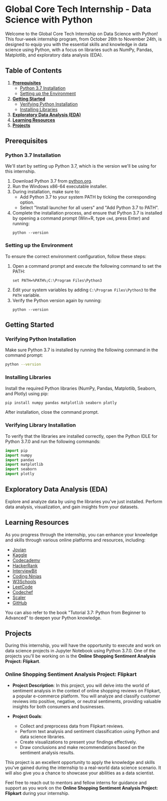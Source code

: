 # Global Core Tech Internship - Data Science with Python

Welcome to the Global Core Tech Internship on Data Science with Python! This four-week internship program, from October 26th to November 24th, is designed to equip you with the essential skills and knowledge in data science using Python, with a focus on libraries such as NumPy, Pandas, Matplotlib, and exploratory data analysis (EDA).

## Table of Contents

1. [**Prerequisites**](#prerequisites)
    - [Python 3.7 Installation](#python-370-installation)
    - [Setting up the Environment](#setting-up-the-environment)
2. [**Getting Started**](#getting-started)
    - [Verifying Python Installation](#verifying-python-installation)
    - [Installing Libraries](#installing-libraries)
3. [**Exploratory Data Analysis (EDA)**](#exploratory-data-analysis-eda)
4. [**Learning Resources**](#learning-resources)
5. [**Projects**](#projects)

## Prerequisites

### Python 3.7 Installation

We'll start by setting up Python 3.7, which is the version we'll be using for this internship.

1. Download Python 3.7 from [python.org](https://www.python.org/downloads/windows/).
2. Run the Windows x86-64 executable installer.
3. During installation, make sure to:
   - Add Python 3.7 to your system PATH by ticking the corresponding option.
   - Select "Install launcher for all users" and "Add Python 3.7 to PATH".
4. Complete the installation process, and ensure that Python 3.7 is installed by opening a command prompt (Win+R, type `cmd`, press Enter) and running:
   ```
   python --version
   ```

### Setting up the Environment

To ensure the correct environment configuration, follow these steps:

1. Open a command prompt and execute the following command to set the PATH:
   ```
   set PATH=%PATH%;C:\Program Files\Python3
   ```
2. Edit your system variables by adding `C:\Program Files\Python3` to the `PATH` variable.
3. Verify the Python version again by running:
   ```
   python --version
   ```

## Getting Started

### Verifying Python Installation

Make sure Python 3.7 is installed by running the following command in the command prompt:

```bash
python --version
```

### Installing Libraries

Install the required Python libraries (NumPy, Pandas, Matplotlib, Seaborn, and Plotly) using pip:

```bash
pip install numpy pandas matplotlib seaborn plotly
```

After installation, close the command prompt.

### Verifying Library Installation

To verify that the libraries are installed correctly, open the Python IDLE for Python 3.7.0 and run the following commands:

```python
import pip
import numpy
import pandas
import matplotlib
import seaborn
import plotly
```

## Exploratory Data Analysis (EDA)

Explore and analyze data by using the libraries you've just installed. Perform data analysis, visualization, and gain insights from your datasets.

## Learning Resources

As you progress through the internship, you can enhance your knowledge and skills through various online platforms and resources, including:

- [Jovian](https://jovian.ai/)
- [Kaggle](https://www.kaggle.com/)
- [Codecademy](https://www.codecademy.com/)
- [HackerRank](https://www.hackerrank.com/)
- [InterviewBit](https://www.interviewbit.com/)
- [Coding Ninjas](https://www.codingninjas.com/)
- [W3Schools](https://www.w3schools.com/)
- [LeetCode](https://leetcode.com/)
- [Codechef](https://www.codechef.com/)
- [Scaler](https://www.scaler.com/)
- [GitHub](https://github.com/)

You can also refer to the book "Tutorial 3.7: Python from Beginner to Advanced" to deepen your Python knowledge.


## Projects

During this internship, you will have the opportunity to execute and work on data science projects in Jupyter Notebook using Python 3.7.0. One of the projects you'll be working on is the **Online Shopping Sentiment Analysis Project: Flipkart**. 

### Online Shopping Sentiment Analysis Project: Flipkart

- **Project Description**: In this project, you will delve into the world of sentiment analysis in the context of online shopping reviews on Flipkart, a popular e-commerce platform. You will analyze and classify customer reviews into positive, negative, or neutral sentiments, providing valuable insights for both consumers and businesses.

- **Project Goals**:
  - Collect and preprocess data from Flipkart reviews.
  - Perform text analysis and sentiment classification using Python and data science libraries.
  - Create visualizations to present your findings effectively.
  - Draw conclusions and make recommendations based on the sentiment analysis results.

This project is an excellent opportunity to apply the knowledge and skills you've gained during the internship to a real-world data science scenario. It will also give you a chance to showcase your abilities as a data scientist.

Feel free to reach out to mentors and fellow interns for guidance and support as you work on the **Online Shopping Sentiment Analysis Project: Flipkart** during your internship.

